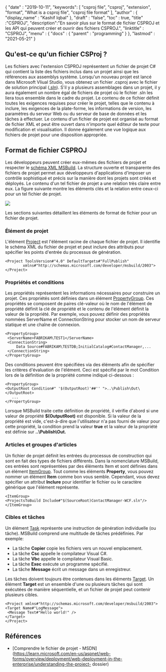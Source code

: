 {
  "date" : "2019-10-11",
  "keywords": [ "csproj file", "csproj", "extension", "format", "What is a csproj file", "csproj file format" ],
  "author" : {
    "display_name" : "Kashif Iqbal"
},
  "draft" : "false",
  "toc" : true,
  "title" :"CSPROJ",
  "description":"En savoir plus sur le format de fichier CSPROJ et les API qui peuvent créer et ouvrir des fichiers CSPROJ.",
  "linktitle" : "CSPROJ",
  "menu" : {
    "docs" : {
      "parent" : "programming"
}
},
  "lastmod" : "2021-05-21"
}

## Qu'est-ce qu'un fichier CSProj ?
Les fichiers avec l'extension CSPROJ représentent un fichier de projet C# qui contient la liste des fichiers inclus dans un projet ainsi que les références aux assemblys système. Lorsqu'un nouveau projet est lancé dans Microsoft VIiual Studio, vous obtenez un fichier .csproj avec le fichier de solution principal ([.sln](/fr/programming/sln/)). S'il y a plusieurs assemblages dans un projet, il y aura également un nombre égal de fichiers de projet où le fichier .sln les liera tous ensemble dans le cadre du projet. Le contenu de ce fichier définit toutes les exigences requises pour créer le projet, telles que le contenu à inclure, les exigences de la plate-forme, les informations de version, les paramètres du serveur Web ou du serveur de base de données et les tâches à effectuer. Le contenu d'un fichier de projet est organisé au format de fichier XML et peut être ouvert dans n'importe quel éditeur de texte pour modification et visualisation. Il donne également une vue logique aux fichiers de projet pour une disposition appropriée.

## Format de fichier CSPROJ #

Les développeurs peuvent créer eux-mêmes des fichiers de projet et respecter le [schéma XML MSBuild](https://msdn.microsoft.com/library/5dy88c2e.aspx). La structure ouverte et transparente des fichiers de projet permet aux développeurs d'applications d'imposer un contrôle sophistiqué et précis sur la manière dont les projets sont créés et déployés. Le contenu d'un tel fichier de projet a une relation très claire entre eux. La figure suivante montre les éléments clés et la relation entre ceux-ci pour un tel fichier de projet.

![](https://learn.microsoft.com/en-us/aspnet/web-forms/overview/deployment/web-deployment-in-the-enterprise/understanding-the-project-file/_static/image2.png)

Les sections suivantes détaillent les éléments de format de fichier pour un fichier de projet.

### Élément de projet ###

L'élément [Project](https://msdn.microsoft.com/library/bcxfsh87.aspx) est l'élément racine de chaque fichier de projet. Il identifie le schéma XML du fichier de projet et peut inclure des attributs pour spécifier les points d'entrée du processus de génération.

```
<Project ToolsVersion#"4.0" DefaultTargets#"FullPublish"
        xmlns#"http://schemas.microsoft.com/developer/msbuild/2003">
</Project>
```

### Propriétés et conditions

Les propriétés représentent les informations nécessaires pour construire un projet. Ces propriétés sont définies dans un élément [PropertyGroup](https://msdn.microsoft.com/library/t4w159bs.aspx). Ces propriétés se composent de paires clé-valeur où le nom de l'élément de propriété définit la clé de propriété et le contenu de l'élément définit la valeur de la propriété. Par exemple, vous pouvez définir des propriétés nommées ServerName et ConnectionString pour stocker un nom de serveur statique et une chaîne de connexion.

```
<PropertyGroup>    
 <ServerName>FABRIKAM\TEST1</ServerName>
 <ConnectionString>
     Data Source#FABRIKAM\TESTDB;InitialCatalog#ContactManager,...
 </ConnectionString>
</PropertyGroup>
```

Des conditions peuvent être spécifiées via des éléments afin de spécifier les critères d'évaluation de l'élément. Ceci est spécifié par le mot Condition lors de la définition de la propriété comme indiqué ci-dessous :

```
<PropertyGroup>
<OutputRoot Condition#" '$(OutputRoot)'##'' ">..\Publish\Out\</OutputRoot>
   ...
</PropertyGroup>
```

Lorsque MSBuild traite cette définition de propriété, il vérifie d'abord si une valeur de propriété **$(OutputRoot)** est disponible. Si la valeur de la propriété est vide, c'est-à-dire que l'utilisateur n'a pas fourni de valeur pour cette propriété, la condition prend la valeur **true** et la valeur de la propriété est définie sur **..\Publish\Out.**

### Articles et groupes d'articles

Un fichier de projet définit les entrées du processus de construction qui sont en fait des types de fichiers différents. Dans la nomenclature MSBuild, ces entrées sont représentées par des éléments Item et sont définies dans un élément [ItemGroup](https://msdn.microsoft.com/library/646dk05y.aspx). Tout comme les éléments **Property**, vous pouvez nommer un élément **Item** comme bon vous semble. Cependant, vous devez spécifier un attribut **Inclure** pour identifier le fichier ou le caractère générique que l'élément représente.

```
<ItemGroup>
<ProjectsToBuild Include#"$(SourceRoot)ContactManager-WCF.sln"/>
</ItemGroup>
```

### Cibles et tâches

Un élément [Task](https://msdn.microsoft.com/library/77f2hx1s.aspx) représente une instruction de génération individuelle (ou tâche). MSBuild comprend une multitude de tâches prédéfinies. Par exemple:

* La tâche **Copier** copie les fichiers vers un nouvel emplacement.
* La tâche **Csc** appelle le compilateur Visual C#.
* La tâche **Vbc** appelle le compilateur Visual Basic.
* La tâche **Exec** exécute un programme spécifié.
* La tâche **Message** écrit un message dans un enregistreur.

Les tâches doivent toujours être contenues dans les éléments [Target](https://msdn.microsoft.com/library/t50z2hka.aspx). Un élément **Target** est un ensemble d'une ou plusieurs tâches qui sont exécutées de manière séquentielle, et un fichier de projet peut contenir plusieurs cibles.

```
<Project xmlns#"http://schemas.microsoft.com/developer/msbuild/2003">
<Target Name#"LogMessage">
 <Message Text#"Hello world!" />
</Target>
</Project>
```

## Références

* [Comprendre le fichier de projet - MSDN](https://learn.microsoft.com/en-us/aspnet/web-forms/overview/deployment/web-deployment-in-the-enterprise/understanding-the-project- dossier)

